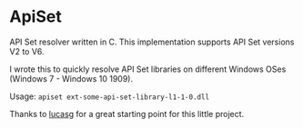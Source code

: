 # ApiSet

API Set resolver written in C. This implementation supports API Set versions V2 to V6.

I wrote this to quickly resolve API Set libraries on different Windows OSes (Windows 7 - Windows 10 1909).

Usage:
`apiset ext-some-api-set-library-l1-1-0.dll`

Thanks to [lucasg](https://github.com/lucasg) for a great starting point for this little project.
